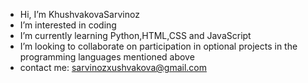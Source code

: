 -  Hi, I’m KhushvakovaSarvinoz
-  I’m interested in coding
-  I’m currently learning Python,HTML,CSS and JavaScript
-  I’m looking to collaborate on participation in optional projects in the programming languages mentioned above
-  contact me: sarvinozxushvakova@gmail.com

<!---
KhushvakovaSarvinoz/KhushvakovaSarvinoz is a ✨ special ✨ repository because its `README.md` (this file) appears on your GitHub profile.
You can click the Preview link to take a look at your changes.
--->
